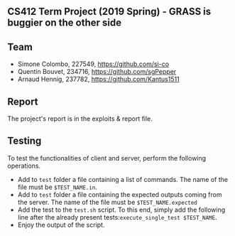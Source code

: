 ## CS412 Term Project (2019 Spring) - GRASS is buggier on the other side

## Team    
* Simone Colombo, 227549, https://github.com/si-co
* Quentin Bouvet, 234716, https://github.com/sgPepper
* Arnaud Hennig, 237782, https://github.com/Kantus1511  

## Report
The project's report is in the exploits & report file.

## Testing
To test the functionalities of client and server, perform the following operations.
* Add to `test` folder a file containing a list of commands. The name of the file must be `$TEST_NAME.in`.
* Add to `test` folder a file containing the expected outputs coming from the server. The name of the file must be `$TEST_NAME.expected`
* Add the test to the `test.sh` script. To this end, simply add the following line after the already present tests:`execute_single_test $TEST_NAME`.
* Enjoy the output of the script.

